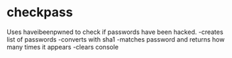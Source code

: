 # checkpass
Uses haveibeenpwned to check if passwords have been hacked. 
-creates list of passwords
-converts with sha1
-matches password and returns how many times it appears
-clears console
